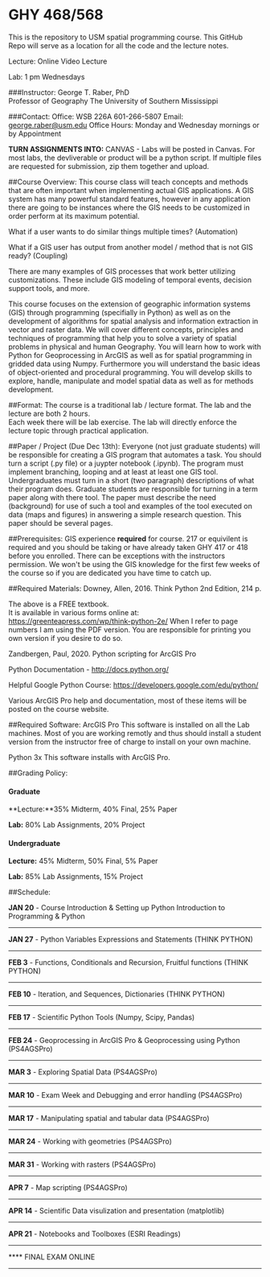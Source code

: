 # GHY 468/568

This is the repository to USM spatial programming course.  This GitHub Repo will serve as a location for all the code and the lecture notes.  

Lecture: Online Video Lecture

Lab: 1 pm Wednesdays


###Instructor:
George T. Raber, PhD  
Professor of Geography
The University of Southern Mississippi

###Contact:
Office: WSB 226A 601-266-5807
Email: george.raber@usm.edu
Office Hours: Monday and Wednesday mornings or by Appointment

**TURN ASSIGNMENTS INTO:**
CANVAS - Labs will be posted in Canvas.  For most labs, the devliverable or product will be a python script.  If multiple files are requested for submission, zip them together and upload.

##Course Overview:
This course class will teach concepts and methods that are often important when implementing actual GIS applications.  A GIS system has many powerful standard features, however in any application there are going to be instances where the GIS needs to be customized in order perform at its maximum potential.  

What if a user wants to do similar things multiple times?  (Automation)

What if a GIS user has output from another model / method that is not GIS ready?  (Coupling)

There are many examples of GIS processes that work better utilizing customizations.  These include GIS modeling of temporal events, decision support tools, and more.

This course focuses on the extension of geographic information systems (GIS) through programming (specifially in Python) as well
as on the development of algorithms for spatial analysis and information extraction in vector and raster data. We will cover
different concepts, principles and techniques of programming that help you to solve a variety of spatial problems in physical
and human Geography. You will learn how to work with Python for Geoprocessing in ArcGIS as well as for spatial
programming in gridded data using Numpy. Furthermore you will understand the basic ideas of object-oriented and
procedural programming. You will develop skills to explore, handle, manipulate and model spatial data as well as for
methods development.

##Format:
The course is a traditional lab / lecture format.  The lab and the lecture are both 2 hours.  
Each week there will be lab exercise. The lab will directly enforce the lecture topic through practical application.  

##Paper / Project (Due Dec 13th):
Everyone (not just graduate students) will be responsible for creating a GIS program that automates a task.  You should turn a script (.py file) or a juypter notebook (.ipynb).  The program must implement branching, looping and at least at least one GIS tool.  Undergraduates must turn in a short (two paragraph) descriptions of what their program does.  Graduate students are responsible for turning in a term paper along with there tool.  The paper must describe the need (background) for use of such a tool and examples of the tool executed on data (maps and figures) in answering a simple research question.  This paper should be several pages. 

##Prerequisites:
GIS experience **required** for course.  217 or equivilent is required and you should be taking or have already taken GHY 417 or 418 before you enrolled.  There can be exceptions with the instructors permission.  We won't be using the GIS knowledge for the first few weeks of the course so if you are dedicated you have time to catch up.

##Required Materials:
Downey, Allen, 2016. Think Python 2nd Edition, 214 p.

The above is a FREE textbook.  
It is available in various forms online at: https://greenteapress.com/wp/think-python-2e/
When I refer to page numbers I am using the PDF version.  You are responsible for printing you own version if you desire to do so.

Zandbergen, Paul, 2020. Python scripting for ArcGIS Pro

Python Documentation - http://docs.python.org/

Helpful Google Python Course: https://developers.google.com/edu/python/

Various ArcGIS Pro help and documentation, most of these items will be posted on the course website.

##Required Software:
ArcGIS Pro This software is installed on all the Lab machines.  Most of you are working remotly and thus should install a student version from the instructor free of charge to install on your own machine.  

Python 3x This software installs with ArcGIS Pro.

##Grading Policy:

#### Graduate

**Lecture:**35% Midterm, 40% Final, 25% Paper

**Lab:** 80% Lab Assignments, 20% Project

#### Undergraduate

**Lecture:** 45% Midterm, 50% Final, 5% Paper

**Lab:** 85% Lab Assignments, 15% Project

##Schedule:

**JAN 20** - Course Introduction & Setting up Python Introduction to Programming & Python
- - - - - -
**JAN 27** - Python Variables Expressions and Statements (THINK PYTHON)
- - - - - -
**FEB 3** - Functions, Conditionals and Recursion, Fruitful functions (THINK PYTHON)
- - - - - -
**FEB 10** - Iteration, and Sequences, Dictionaries (THINK PYTHON)
- - - - - -
**FEB 17** - Scientific Python Tools (Numpy, Scipy, Pandas) 
- - - - - -
**FEB 24** - Geoprocessing in ArcGIS Pro & Geoprocessing using Python (PS4AGSPro)
- - - - - -
**MAR 3** - Exploring Spatial Data (PS4AGSPro)
- - - - - -
**MAR 10** - Exam Week and Debugging and error handling (PS4AGSPro)
- - - - - -
**MAR 17** - Manipulating spatial and tabular data (PS4AGSPro)
- - - - - -
**MAR 24** - Working with geometries (PS4AGSPro)
- - - - - -
**MAR 31** - Working with rasters (PS4AGSPro)
- - - - - -
**APR 7** - Map scripting (PS4AGSPro)
- - - - - -
**APR 14** - Scientific Data visulization and presentation (matplotlib)
- - - - - -
**APR 21** - Notebooks and Toolboxes (ESRI Readings)
- - - - - -
**** FINAL EXAM ONLINE
- - - - - -










